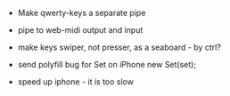 * Make qwerty-keys a separate pipe
* pipe to web-midi output and input
* make keys swiper, not presser, as a seaboard - by ctrl?

* send polyfill bug for Set on iPhone new Set(set);
* speed up iphone - it is too slow